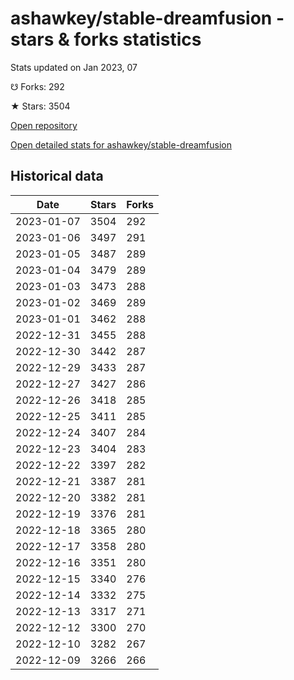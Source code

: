 # ashawkey/stable-dreamfusion - stars & forks statistics

Stats updated on Jan 2023, 07

☋ Forks: 292

★ Stars: 3504

[Open repository](https://github.com/ashawkey/stable-dreamfusion)

[Open detailed stats for ashawkey/stable-dreamfusion](https://reviewgithub.com/rep/ashawkey/stable-dreamfusion)

## Historical data
| Date | Stars | Forks |
|------|-------|-------|
| 2023-01-07 | 3504 | 292 | 
| 2023-01-06 | 3497 | 291 | 
| 2023-01-05 | 3487 | 289 | 
| 2023-01-04 | 3479 | 289 | 
| 2023-01-03 | 3473 | 288 | 
| 2023-01-02 | 3469 | 289 | 
| 2023-01-01 | 3462 | 288 | 
| 2022-12-31 | 3455 | 288 | 
| 2022-12-30 | 3442 | 287 | 
| 2022-12-29 | 3433 | 287 | 
| 2022-12-27 | 3427 | 286 | 
| 2022-12-26 | 3418 | 285 | 
| 2022-12-25 | 3411 | 285 | 
| 2022-12-24 | 3407 | 284 | 
| 2022-12-23 | 3404 | 283 | 
| 2022-12-22 | 3397 | 282 | 
| 2022-12-21 | 3387 | 281 | 
| 2022-12-20 | 3382 | 281 | 
| 2022-12-19 | 3376 | 281 | 
| 2022-12-18 | 3365 | 280 | 
| 2022-12-17 | 3358 | 280 | 
| 2022-12-16 | 3351 | 280 | 
| 2022-12-15 | 3340 | 276 | 
| 2022-12-14 | 3332 | 275 | 
| 2022-12-13 | 3317 | 271 | 
| 2022-12-12 | 3300 | 270 | 
| 2022-12-10 | 3282 | 267 | 
| 2022-12-09 | 3266 | 266 | 

